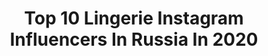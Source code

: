---
title: Top 10 Lingerie Instagram Influencers In Russia In 2020
description: >-
  Find top lingerie Instagram influencers in Russia in 2020. Most popular hashtags: #lingerie #quarantine #tiktok #spring.
platform: Instagram
profiles:
  - username: "kandikova_alexandra"
    fullname: >-
      K A N D I K O V A
    location: "Russia"
    followers: 3124
    engagement: 1709
    commentsToLikes: 0.512813
    id: ck6u6851pe29y0j71krub77yh
    verified: false
    hashtags: ""
  - username: "ali_sha_li"
    fullname: >-
      Агеева Алина | Ageeva Alina
    location: "Russia"
    followers: 16698
    engagement: 1009
    commentsToLikes: 0.031231
    id: ck137ewffb7c40i1940inyakj
    verified: false
    hashtags: "#artecreonline, #dance, #dancesport, #hairstyle"
  - username: "nika.fokinaa"
    fullname: >-
      Veronika
    location: "Russia"
    followers: 57184
    engagement: 404
    commentsToLikes: 0.020372
    id: ck55oihge8f4s0i11fwzfe9y3
    verified: false
    hashtags: "#zaishanghai, #autumnlook"
  - username: "irina.averina.photo"
    fullname: >-
      Irina Averina
    location: "Russia"
    followers: 36532
    engagement: 319
    commentsToLikes: 0.019700
    id: ck55jzi2sy4o20i11otpze1b9
    verified: false
    hashtags: "#coronavirus, #beautifullegs, #quarantine, #legs"
  - username: "olesyakuba"
    fullname: >-
      OLESYA KUBA • Fashion • Israel
    location: "Russia"
    followers: 63529
    engagement: 133
    commentsToLikes: 0.065924
    id: ck6tw0dcppa0y0j71vw26sp6v
    verified: false
    hashtags: "#likemotherlikedaughter, #colortrend, #stayhome, #mondaychallenge"
  - username: "fari_i_mari_daryat"
    fullname: >-
      Фарида и Марьям
    location: "Russia"
    followers: 69340
    engagement: 71
    commentsToLikes: 0.224879
    id: ck8sztzykppeh0j78c5cxd792
    verified: false
    hashtags: ""
  - username: "catvondia"
    fullname: >-
      ♛ Diana
    location: "Russia"
    followers: 62914
    engagement: 365
    commentsToLikes: 0.101560
    id: ck6u59sdg8dtj0j71joe8pgox
    verified: false
    hashtags: "#dollylook, #theshining, #cowboy, #bunnies"
  - username: "knolldoll"
    fullname: >-
      Ivana Knöll
    location: "Russia"
    followers: 169669
    engagement: 795
    commentsToLikes: 0.017257
    id: ck5zz2hwqayf50i141b90jmug
    verified: true
    hashtags: "#beachbabe, #dancing, #funnyvideos, #travellife"
  - username: "ann.siren"
    fullname: >-
      Ann🌿 •ᛟ•
    location: "Russia"
    followers: 43287
    engagement: 1083
    commentsToLikes: 0.021563
    id: ck5c23nb9whh20i11xkoc9x13
    verified: false
    hashtags: "#north, #mythology, #gothicmakeup, #tatoogirl"
  - username: "wotton.mari"
    fullname: >-
      Mari 🖤
    location: "Russia"
    followers: 83522
    engagement: 780
    commentsToLikes: 0.032355
    id: ck5cbhp7ifgag0i11xwr7hjs8
    verified: false
    hashtags: "#businesslady, #girls, #phone, #differentme"
---